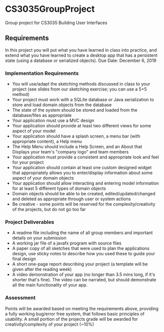 # CS3035GroupProject
Group project for CS3035 Building User Interfaces
## Requirements
  In this project you will put what you have learned in class into practice, and extend what you have learned to create a desktop app that has a persistent state (using a database or serialized objects).
  Due Date: December 6, 2019
### Implementation Requirements
* You will use/adapt the sketching methods discussed in class to your project (see slides from our sketching exercise; you can use a 5+5 method)
* Your project must work with a SQLite database or Java serialization to store and load domain objects from the database
* The state of the system should be stored and loaded from the database/files as appropriate
* Your application must use a MVC design
* Your application should provide at least two different views for some aspect of your model
* Your application should have a splash screen, a menu bar (with appropriate content), a Help menu
* The Help Menu should include a Help Screen, and an About that Displays your team's "company logo" and team members
* Your application must provide a consistent and appropriate look and feel for your project
* Your application should contain at least one custom designed widget that appropriately allows you to enter/display information about some aspect of your domain objects
* Your application should allow interacting and entering model information for at least 5 different types of domain objects
* Domain objects should be able to be created, edited/updated/changed and deleted as appropriate through user or system actions
* Be creative - some points will be reserved for the complexity/creativity of the projects, but do not go too far
### Project Deliverables
* A readme file including the name of all group members and important details on your submission
* A working jar file of a javafx program with source files
* A paper copy of all sketches that were used to plan the applications design, use sticky notes to describe how you used these to guide your final design
* A short one-page report describing your project (a template will be given after the reading week)
* A video demonstration of your app (no longer than 3.5 mins long, if it's shorter that's fine). The video can be narrated, but should demonstrate all the main functionality of your app.
### Assessment
Points will be awarded based on meeting the requirements above, providing a fully working bug/error free system, that follows basic principles of usability.
A small portion of the projects grade will be awarded for creativity/complexity of your project (~10%)

